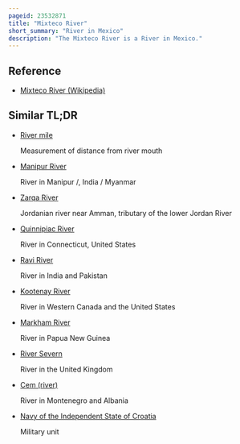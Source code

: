 ```yaml
---
pageid: 23532871
title: "Mixteco River"
short_summary: "River in Mexico"
description: "The Mixteco River is a River in Mexico."
---
```


## Reference

- [Mixteco River (Wikipedia)](https://en.wikipedia.org/?curid=23532871)

## Similar TL;DR

- [River mile](/tldr/en/river-mile)

  Measurement of distance from river mouth

- [Manipur River](/tldr/en/manipur-river)

  River in Manipur /, India / Myanmar

- [Zarqa River](/tldr/en/zarqa-river)

  Jordanian river near Amman, tributary of the lower Jordan River

- [Quinnipiac River](/tldr/en/quinnipiac-river)

  River in Connecticut, United States

- [Ravi River](/tldr/en/ravi-river)

  River in India and Pakistan

- [Kootenay River](/tldr/en/kootenay-river)

  River in Western Canada and the United States

- [Markham River](/tldr/en/markham-river)

  River in Papua New Guinea

- [River Severn](/tldr/en/river-severn)

  River in the United Kingdom

- [Cem (river)](/tldr/en/cem-river)

  River in Montenegro and Albania

- [Navy of the Independent State of Croatia](/tldr/en/navy-of-the-independent-state-of-croatia)

  Military unit
